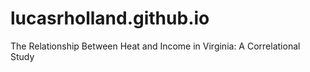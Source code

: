 # lucasrholland.github.io
The Relationship Between Heat and Income in Virginia: A Correlational Study
